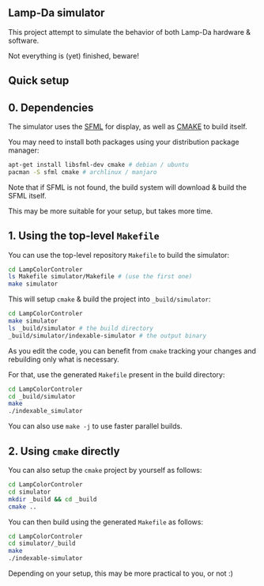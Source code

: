 
Lamp-Da simulator
-----------------

This project attempt to simulate the behavior of both Lamp-Da hardware & software.

Not everything is (yet) finished, beware!

Quick setup
-----------

## 0. Dependencies

The simulator uses the [SFML](https://www.sfml-dev.org/) for display, as well as
[CMAKE](https://cmake.org/) to build itself.

You may need to install both packages using your distribution package manager:

```sh
apt-get install libsfml-dev cmake # debian / ubuntu
pacman -S sfml cmake # archlinux / manjaro
```

Note that if SFML is not found, the build system will download & build the SFML
itself.

This may be more suitable for your setup, but takes more time.

## 1. Using the top-level `Makefile`

You can use the top-level repository `Makefile` to build the simulator:

```sh
cd LampColorControler
ls Makefile simulator/Makefile # (use the first one)
make simulator
```

This will setup `cmake` & build the project into `_build/simulator`:

```sh
cd LampColorControler
make simulator
ls _build/simulator # the build directory
_build/simulator/indexable-simulator # the output binary
```

As you edit the code, you can benefit from `cmake` tracking your changes and
rebuilding only what is necessary.

For that, use the generated `Makefile` present in the build directory:

```sh
cd LampColorControler
cd _build/simulator
make
./indexable_simulator
```

You can also use `make -j` to use faster parallel builds.

## 2. Using `cmake` directly

You can also setup the `cmake` project by yourself as follows:

```sh
cd LampColorControler
cd simulator
mkdir _build && cd _build
cmake ..
```

You can then build using the generated `Makefile` as follows:

```sh
cd LampColorControler
cd simulator/_build
make
./indexable-simulator
```

Depending on your setup, this may be more practical to you, or not :)
